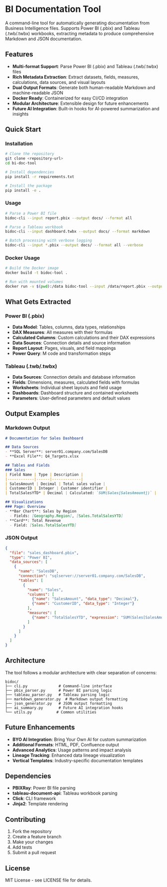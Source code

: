 # BI Documentation Tool

A command-line tool for automatically generating documentation from Business Intelligence files. Supports Power BI (.pbix) and Tableau (.twb/.twbx) workbooks, extracting metadata to produce comprehensive Markdown and JSON documentation.

## Features

- **Multi-format Support**: Parse Power BI (.pbix) and Tableau (.twb/.twbx) files
- **Rich Metadata Extraction**: Extract datasets, fields, measures, calculations, data sources, and visual layouts
- **Dual Output Formats**: Generate both human-readable Markdown and machine-readable JSON
- **Docker Ready**: Containerized for easy CI/CD integration
- **Modular Architecture**: Extensible design for future enhancements
- **Future AI Integration**: Built-in hooks for AI-powered summarization and insights

## Quick Start

### Installation

```bash
# Clone the repository
git clone <repository-url>
cd bi-doc-tool

# Install dependencies
pip install -r requirements.txt

# Install the package
pip install -e .
```

### Usage

```bash
# Parse a Power BI file
bidoc-cli --input report.pbix --output docs/ --format all

# Parse a Tableau workbook
bidoc-cli --input dashboard.twbx --output docs/ --format markdown

# Batch processing with verbose logging
bidoc-cli --input *.pbix --output docs/ --format all --verbose
```

### Docker Usage

```bash
# Build the Docker image
docker build -t bidoc-tool .

# Run with mounted volumes
docker run -v $(pwd):/data bidoc-tool --input /data/report.pbix --output /data/docs
```

## What Gets Extracted

### Power BI (.pbix)
- **Data Model**: Tables, columns, data types, relationships
- **DAX Measures**: All measures with their formulas
- **Calculated Columns**: Custom calculations and their DAX expressions
- **Data Sources**: Connection details and source information
- **Report Layout**: Pages, visuals, and field mappings
- **Power Query**: M code and transformation steps

### Tableau (.twb/.twbx)
- **Data Sources**: Connection details and database information
- **Fields**: Dimensions, measures, calculated fields with formulas
- **Worksheets**: Individual sheet layouts and field usage
- **Dashboards**: Dashboard structure and contained worksheets
- **Parameters**: User-defined parameters and default values

## Output Examples

### Markdown Output
```markdown
# Documentation for Sales Dashboard

## Data Sources
- **SQL Server**: server01.company.com/SalesDB
- **Excel File**: Q4_Targets.xlsx

## Tables and Fields
### Sales
| Field Name | Type | Description |
|------------|------|-------------|
| SalesAmount | Decimal | Total sales value |
| CustomerID | Integer | Customer identifier |
| TotalSalesYTD* | Decimal | Calculated: `SUM(Sales[SalesAmount])` |

## Visualizations
### Page: Overview
- **Bar Chart**: Sales by Region
  - Fields: [Geography.Region], [Sales.TotalSalesYTD]
- **Card**: Total Revenue
  - Field: [Sales.TotalSalesYTD]
```

### JSON Output
```json
{
  "file": "sales_dashboard.pbix",
  "type": "Power BI",
  "data_sources": [
    {
      "name": "SalesDB",
      "connection": "sqlserver://server01.company.com/SalesDB",
      "tables": [
        {
          "name": "Sales",
          "columns": [
            {"name": "SalesAmount", "data_type": "Decimal"},
            {"name": "CustomerID", "data_type": "Integer"}
          ],
          "measures": [
            {"name": "TotalSalesYTD", "expression": "SUM(Sales[SalesAmount])"}
          ]
        }
      ]
    }
  ]
}
```

## Architecture

The tool follows a modular architecture with clear separation of concerns:

```
bidoc/
├── cli.py              # Command-line interface
├── pbix_parser.py      # Power BI parsing logic
├── tableau_parser.py   # Tableau parsing logic
├── markdown_generator.py  # Markdown output formatting
├── json_generator.py   # JSON output formatting
├── ai_summary.py       # Future AI integration hooks
└── utils.py           # Common utilities
```

## Future Enhancements

- **BYO AI Integration**: Bring Your Own AI for custom summarization
- **Additional Formats**: HTML, PDF, Confluence output
- **Advanced Analytics**: Usage patterns and impact analysis
- **Lineage Tracking**: Enhanced data lineage visualization
- **Vertical Templates**: Industry-specific documentation templates

## Dependencies

- **PBIXRay**: Power BI file parsing
- **tableau-document-api**: Tableau workbook parsing
- **Click**: CLI framework
- **Jinja2**: Template rendering

## Contributing

1. Fork the repository
2. Create a feature branch
3. Make your changes
4. Add tests
5. Submit a pull request

## License

MIT License - see LICENSE file for details.
